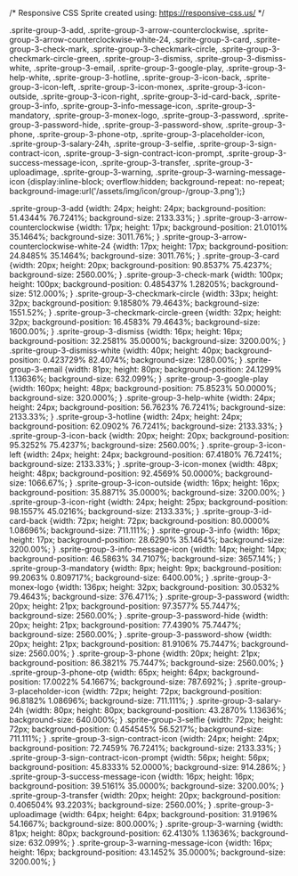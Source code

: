/*
Responsive CSS Sprite created using: https://responsive-css.us/
*/

.sprite-group-3-add, .sprite-group-3-arrow-counterclockwise, .sprite-group-3-arrow-counterclockwise-white-24, .sprite-group-3-card, .sprite-group-3-check-mark, .sprite-group-3-checkmark-circle, .sprite-group-3-checkmark-circle-green, .sprite-group-3-dismiss, .sprite-group-3-dismiss-white, .sprite-group-3-email, .sprite-group-3-google-play, .sprite-group-3-help-white, .sprite-group-3-hotline, .sprite-group-3-icon-back, .sprite-group-3-icon-left, .sprite-group-3-icon-monex, .sprite-group-3-icon-outside, .sprite-group-3-icon-right, .sprite-group-3-id-card-back, .sprite-group-3-info, .sprite-group-3-info-message-icon, .sprite-group-3-mandatory, .sprite-group-3-monex-logo, .sprite-group-3-password, .sprite-group-3-password-hide, .sprite-group-3-password-show, .sprite-group-3-phone, .sprite-group-3-phone-otp, .sprite-group-3-placeholder-icon, .sprite-group-3-salary-24h, .sprite-group-3-selfie, .sprite-group-3-sign-contract-icon, .sprite-group-3-sign-contract-icon-prompt, .sprite-group-3-success-message-icon, .sprite-group-3-transfer, .sprite-group-3-uploadimage, .sprite-group-3-warning, .sprite-group-3-warning-message-icon
{display:inline-block; overflow:hidden; background-repeat: no-repeat;
background-image:url('/assets/img/icon/group-/group-3.png');}

.sprite-group-3-add {width: 24px; height: 24px; background-position: 51.4344% 76.7241%; background-size: 2133.33%; }
.sprite-group-3-arrow-counterclockwise {width: 17px; height: 17px; background-position: 21.0101% 35.1464%; background-size: 3011.76%; }
.sprite-group-3-arrow-counterclockwise-white-24 {width: 17px; height: 17px; background-position: 24.8485% 35.1464%; background-size: 3011.76%; }
.sprite-group-3-card {width: 20px; height: 20px; background-position: 90.8537% 75.4237%; background-size: 2560.00%; }
.sprite-group-3-check-mark {width: 100px; height: 100px; background-position: 0.485437% 1.28205%; background-size: 512.000%; }
.sprite-group-3-checkmark-circle {width: 33px; height: 32px; background-position: 9.18580% 79.4643%; background-size: 1551.52%; }
.sprite-group-3-checkmark-circle-green {width: 32px; height: 32px; background-position: 16.4583% 79.4643%; background-size: 1600.00%; }
.sprite-group-3-dismiss {width: 16px; height: 16px; background-position: 32.2581% 35.0000%; background-size: 3200.00%; }
.sprite-group-3-dismiss-white {width: 40px; height: 40px; background-position: 0.423729% 82.4074%; background-size: 1280.00%; }
.sprite-group-3-email {width: 81px; height: 80px; background-position: 24.1299% 1.13636%; background-size: 632.099%; }
.sprite-group-3-google-play {width: 160px; height: 48px; background-position: 75.8523% 50.0000%; background-size: 320.000%; }
.sprite-group-3-help-white {width: 24px; height: 24px; background-position: 56.7623% 76.7241%; background-size: 2133.33%; }
.sprite-group-3-hotline {width: 24px; height: 24px; background-position: 62.0902% 76.7241%; background-size: 2133.33%; }
.sprite-group-3-icon-back {width: 20px; height: 20px; background-position: 95.3252% 75.4237%; background-size: 2560.00%; }
.sprite-group-3-icon-left {width: 24px; height: 24px; background-position: 67.4180% 76.7241%; background-size: 2133.33%; }
.sprite-group-3-icon-monex {width: 48px; height: 48px; background-position: 92.4569% 50.0000%; background-size: 1066.67%; }
.sprite-group-3-icon-outside {width: 16px; height: 16px; background-position: 35.8871% 35.0000%; background-size: 3200.00%; }
.sprite-group-3-icon-right {width: 24px; height: 25px; background-position: 98.1557% 45.0216%; background-size: 2133.33%; }
.sprite-group-3-id-card-back {width: 72px; height: 72px; background-position: 80.0000% 1.08696%; background-size: 711.111%; }
.sprite-group-3-info {width: 16px; height: 17px; background-position: 28.6290% 35.1464%; background-size: 3200.00%; }
.sprite-group-3-info-message-icon {width: 14px; height: 14px; background-position: 46.5863% 34.7107%; background-size: 3657.14%; }
.sprite-group-3-mandatory {width: 8px; height: 9px; background-position: 99.2063% 0.809717%; background-size: 6400.00%; }
.sprite-group-3-monex-logo {width: 136px; height: 32px; background-position: 30.0532% 79.4643%; background-size: 376.471%; }
.sprite-group-3-password {width: 20px; height: 21px; background-position: 97.3577% 55.7447%; background-size: 2560.00%; }
.sprite-group-3-password-hide {width: 20px; height: 21px; background-position: 77.4390% 75.7447%; background-size: 2560.00%; }
.sprite-group-3-password-show {width: 20px; height: 21px; background-position: 81.9106% 75.7447%; background-size: 2560.00%; }
.sprite-group-3-phone {width: 20px; height: 21px; background-position: 86.3821% 75.7447%; background-size: 2560.00%; }
.sprite-group-3-phone-otp {width: 65px; height: 64px; background-position: 17.0022% 54.1667%; background-size: 787.692%; }
.sprite-group-3-placeholder-icon {width: 72px; height: 72px; background-position: 96.8182% 1.08696%; background-size: 711.111%; }
.sprite-group-3-salary-24h {width: 80px; height: 80px; background-position: 43.2870% 1.13636%; background-size: 640.000%; }
.sprite-group-3-selfie {width: 72px; height: 72px; background-position: 0.454545% 56.5217%; background-size: 711.111%; }
.sprite-group-3-sign-contract-icon {width: 24px; height: 24px; background-position: 72.7459% 76.7241%; background-size: 2133.33%; }
.sprite-group-3-sign-contract-icon-prompt {width: 56px; height: 56px; background-position: 45.8333% 52.0000%; background-size: 914.286%; }
.sprite-group-3-success-message-icon {width: 16px; height: 16px; background-position: 39.5161% 35.0000%; background-size: 3200.00%; }
.sprite-group-3-transfer {width: 20px; height: 20px; background-position: 0.406504% 93.2203%; background-size: 2560.00%; }
.sprite-group-3-uploadimage {width: 64px; height: 64px; background-position: 31.9196% 54.1667%; background-size: 800.000%; }
.sprite-group-3-warning {width: 81px; height: 80px; background-position: 62.4130% 1.13636%; background-size: 632.099%; }
.sprite-group-3-warning-message-icon {width: 16px; height: 16px; background-position: 43.1452% 35.0000%; background-size: 3200.00%; }



